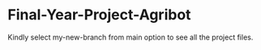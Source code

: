 # Final-Year-Project-Agribot 
Kindly select my-new-branch from main option to see all the project files.
